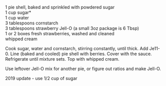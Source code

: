 ---
---


1 pie shell, baked and sprinkled with powdered sugar  
1 cup sugar*  
1 cup water  
3 tablespoons cornstarch  
3 tablespoons strawberry Jell-O (a small 3oz package is 6 Tbsp)  
1 or 2 boxes fresh strawberries, washed and cleaned  
whipped cream  

Cook sugar, water and cornstarch, stirring constantly, until thick. Add Je11-0. Line (baked and cooled) pie shell with berries. 
Cover with the sauce. Refrigerate until mixture sets. Top with whipped cream. 

Use leftover Jell-O mix for another pie, or figure out ratios and make Jell-O. 

2019 update - use 1/2 cup of sugar

